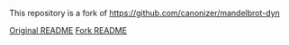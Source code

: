 This repository is a fork of https://github.com/canonizer/mandelbrot-dyn

[Original README](README_original.md)
[Fork README](README_fork.md)